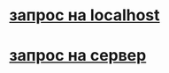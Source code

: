 # [запрос на localhost](http://localhost:3000/api-docs/)

# [запрос на сервер](https://test-superheros.herokuapp.com/api-docs/)
